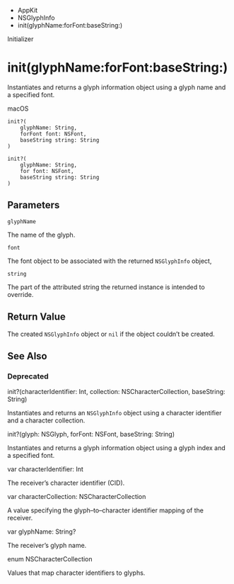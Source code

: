 

- AppKit
- NSGlyphInfo
-  init(glyphName:forFont:baseString:) 

Initializer

# init(glyphName:forFont:baseString:)

Instantiates and returns a glyph information object using a glyph name and a specified font.

macOS

``` source
init?(
    glyphName: String,
    forFont font: NSFont,
    baseString string: String
)
```

``` source
init?(
    glyphName: String,
    for font: NSFont,
    baseString string: String
)
```

## Parameters 

`glyphName`  

The name of the glyph.

`font`  

The font object to be associated with the returned `NSGlyphInfo` object,

`string`  

The part of the attributed string the returned instance is intended to override.

## Return Value

The created `NSGlyphInfo` object or `nil` if the object couldn’t be created.

## See Also

### Deprecated

init?(characterIdentifier: Int, collection: NSCharacterCollection, baseString: String)

Instantiates and returns an `NSGlyphInfo` object using a character identifier and a character collection.

init?(glyph: NSGlyph, forFont: NSFont, baseString: String)

Instantiates and returns a glyph information object using a glyph index and a specified font.

var characterIdentifier: Int

The receiver’s character identifier (CID).

var characterCollection: NSCharacterCollection

A value specifying the glyph–to–character identifier mapping of the receiver.

var glyphName: String?

The receiver’s glyph name.

enum NSCharacterCollection

Values that map character identifiers to glyphs.

